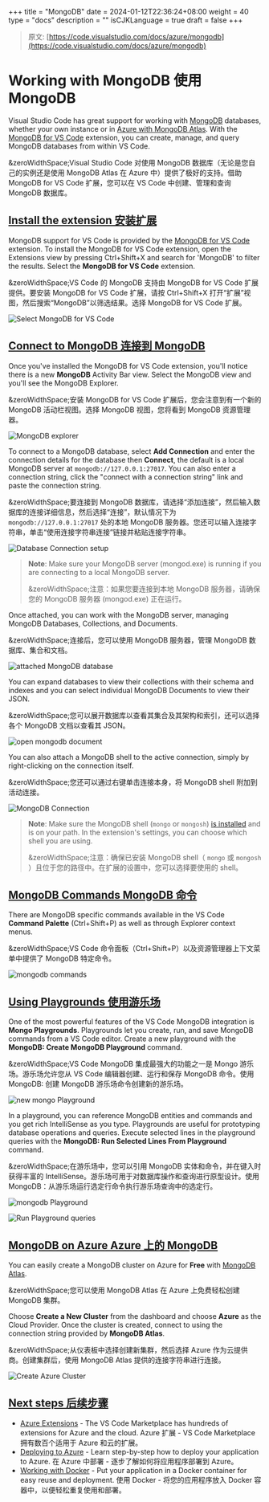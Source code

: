 +++
title = "MongoDB"
date = 2024-01-12T22:36:24+08:00
weight = 40
type = "docs"
description = ""
isCJKLanguage = true
draft = false
+++

> 原文: [https://code.visualstudio.com/docs/azure/mongodb](https://code.visualstudio.com/docs/azure/mongodb)

# Working with MongoDB 使用 MongoDB



Visual Studio Code has great support for working with [MongoDB](https://www.mongodb.com/what-is-mongodb) databases, whether your own instance or in [Azure with MongoDB Atlas](https://www.mongodb.com/cloud/atlas/azure-mongodb?utm_campaign=marketplace&utm_source=&utm_medium=marketplace). With the [MongoDB for VS Code](https://marketplace.visualstudio.com/items?itemName=mongodb.mongodb-vscode) extension, you can create, manage, and query MongoDB databases from within VS Code.

&zeroWidthSpace;Visual Studio Code 对使用 MongoDB 数据库（无论是您自己的实例还是使用 MongoDB Atlas 在 Azure 中）提供了极好的支持。借助 MongoDB for VS Code 扩展，您可以在 VS Code 中创建、管理和查询 MongoDB 数据库。

## [Install the extension 安装扩展](https://code.visualstudio.com/docs/azure/mongodb#_install-the-extension)

MongoDB support for VS Code is provided by the [MongoDB for VS Code](https://marketplace.visualstudio.com/items?itemName=mongodb.mongodb-vscode) extension. To install the MongoDB for VS Code extension, open the Extensions view by pressing Ctrl+Shift+X and search for 'MongoDB' to filter the results. Select the **MongoDB for VS Code** extension.

&zeroWidthSpace;VS Code 的 MongoDB 支持由 MongoDB for VS Code 扩展提供。要安装 MongoDB for VS Code 扩展，请按 Ctrl+Shift+X 打开“扩展”视图，然后搜索“MongoDB”以筛选结果。选择 MongoDB for VS Code 扩展。

![Select MongoDB for VS Code](./MongoDB_img/install-cosmosdb-extension.png)

## [Connect to MongoDB 连接到 MongoDB](https://code.visualstudio.com/docs/azure/mongodb#_connect-to-mongodb)

Once you've installed the MongoDB for VS Code extension, you'll notice there is a new **MongoDB** Activity Bar view. Select the MongoDB view and you'll see the MongoDB Explorer.

&zeroWidthSpace;安装 MongoDB for VS Code 扩展后，您会注意到有一个新的 MongoDB 活动栏视图。选择 MongoDB 视图，您将看到 MongoDB 资源管理器。

![MongoDB explorer](./MongoDB_img/cosmosdb-explorer.png)

To connect to a MongoDB database, select **Add Connection** and enter the connection details for the database then **Connect**, the default is a local MongoDB server at `mongodb://127.0.0.1:27017`. You can also enter a connection string, click the "connect with a connection string" link and paste the connection string.

&zeroWidthSpace;要连接到 MongoDB 数据库，请选择“添加连接”，然后输入数据库的连接详细信息，然后选择“连接”，默认情况下为 `mongodb://127.0.0.1:27017` 处的本地 MongoDB 服务器。您还可以输入连接字符串，单击“使用连接字符串连接”链接并粘贴连接字符串。

![Database Connection setup](./MongoDB_img/attach-database-account.png)

> **Note**: Make sure your MongoDB server (mongod.exe) is running if you are connecting to a local MongoDB server.
>
> &zeroWidthSpace;注意：如果您要连接到本地 MongoDB 服务器，请确保您的 MongoDB 服务器 (mongod.exe) 正在运行。

Once attached, you can work with the MongoDB server, managing MongoDB Databases, Collections, and Documents.

&zeroWidthSpace;连接后，您可以使用 MongoDB 服务器，管理 MongoDB 数据库、集合和文档。

![attached MongoDB database](./MongoDB_img/attached-mongodb-database.png)

You can expand databases to view their collections with their schema and indexes and you can select individual MongoDB Documents to view their JSON.

&zeroWidthSpace;您可以展开数据库以查看其集合及其架构和索引，还可以选择各个 MongoDB 文档以查看其 JSON。

![open mongodb document](./MongoDB_img/open-document.png)

You can also attach a MongoDB shell to the active connection, simply by right-clicking on the connection itself.

&zeroWidthSpace;您还可以通过右键单击连接本身，将 MongoDB shell 附加到活动连接。

![MongoDB Connection](./MongoDB_img/connection.png)

> **Note**: Make sure the MongoDB shell (`mongo` or `mongosh`) [is installed](https://docs.mongodb.com/mongodb-shell/install#mdb-shell-install) and is on your path. In the extension's settings, you can choose which shell you are using.
>
> &zeroWidthSpace;注意：确保已安装 MongoDB shell（ `mongo` 或 `mongosh` ）且位于您的路径中。在扩展的设置中，您可以选择要使用的 shell。

## [MongoDB Commands MongoDB 命令](https://code.visualstudio.com/docs/azure/mongodb#_mongodb-commands)

There are MongoDB specific commands available in the VS Code **Command Palette** (Ctrl+Shift+P) as well as through Explorer context menus.

&zeroWidthSpace;VS Code 命令面板（Ctrl+Shift+P）以及资源管理器上下文菜单中提供了 MongoDB 特定命令。

![mongodb commands](./MongoDB_img/mongodb-commands.png)

## [Using Playgrounds 使用游乐场](https://code.visualstudio.com/docs/azure/mongodb#_using-playgrounds)

One of the most powerful features of the VS Code MongoDB integration is **Mongo Playgrounds**. Playgrounds let you create, run, and save MongoDB commands from a VS Code editor. Create a new playground with the **MongoDB: Create MongoDB Playground** command.

&zeroWidthSpace;VS Code MongoDB 集成最强大的功能之一是 Mongo 游乐场。游乐场允许您从 VS Code 编辑器创建、运行和保存 MongoDB 命令。使用 MongoDB: 创建 MongoDB 游乐场命令创建新的游乐场。

![new mongo Playground](./MongoDB_img/new-mongo-scrapbook.png)

In a playground, you can reference MongoDB entities and commands and you get rich IntelliSense as you type. Playgrounds are useful for prototyping database operations and queries. Execute selected lines in the playground queries with the **MongoDB: Run Selected Lines From Playground** command.

&zeroWidthSpace;在游乐场中，您可以引用 MongoDB 实体和命令，并在键入时获得丰富的 IntelliSense。游乐场可用于对数据库操作和查询进行原型设计。使用 MongoDB：从游乐场运行选定行命令执行游乐场查询中的选定行。

![mongodb Playground](./MongoDB_img/scrapbook.png)

![Run Playground queries](./MongoDB_img/run-playground.png)

## [MongoDB on Azure Azure 上的 MongoDB](https://code.visualstudio.com/docs/azure/mongodb#_mongodb-on-azure)

You can easily create a MongoDB cluster on Azure for **Free** with [MongoDB Atlas](https://www.mongodb.com/cloud/atlas/signup?utm_campaign=marketplace&utm_source=signup&utm_medium=marketplace).

&zeroWidthSpace;您可以使用 MongoDB Atlas 在 Azure 上免费轻松创建 MongoDB 集群。

Choose **Create a New Cluster** from the dashboard and choose **Azure** as the Cloud Provider. Once the cluster is created, connect to using the connection string provided by **MongoDB Atlas**.

&zeroWidthSpace;从仪表板中选择创建新集群，然后选择 Azure 作为云提供商。创建集群后，使用 MongoDB Atlas 提供的连接字符串进行连接。

![Create Azure Cluster](./MongoDB_img/create-azure-cluster.png)

## [Next steps 后续步骤](https://code.visualstudio.com/docs/azure/mongodb#_next-steps)

- [Azure Extensions](https://code.visualstudio.com/docs/azure/extensions) - The VS Code Marketplace has hundreds of extensions for Azure and the cloud.
  Azure 扩展 - VS Code Marketplace 拥有数百个适用于 Azure 和云的扩展。
- [Deploying to Azure](https://code.visualstudio.com/docs/azure/deployment) - Learn step-by-step how to deploy your application to Azure.
  在 Azure 中部署 - 逐步了解如何将应用程序部署到 Azure。
- [Working with Docker](https://code.visualstudio.com/docs/azure/docker) - Put your application in a Docker container for easy reuse and deployment.
  使用 Docker - 将您的应用程序放入 Docker 容器中，以便轻松重复使用和部署。
